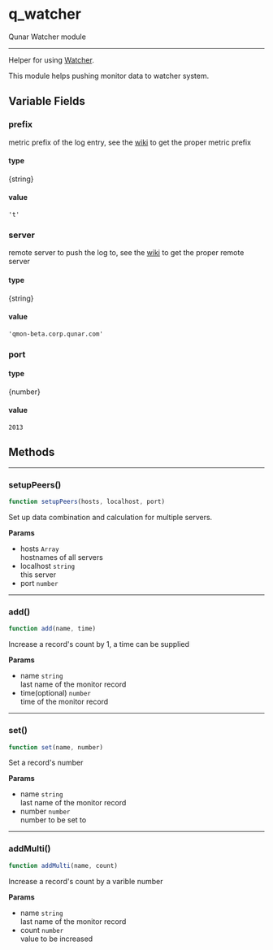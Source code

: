 <!-- @rev 437816d643b6a86ae286981cc0d25d1d 20ae7b -->
# q_watcher

Qunar Watcher module
 

----


 Helper for using [Watcher](http://watcher.corp.qunar.com/).

 This module helps pushing monitor data to watcher system.



## Variable Fields

### prefix

 metric prefix of the log entry, see the [wiki](http://wiki.corp.qunar.com/pages/viewpage.action?pageId=74958076#%E6%95%B0%E6%8D%AE%E6%94%B6%E9%9B%86-Watcher%E6%8C%87%E6%A0%87%E5%91%BD%E5%90%8DOpsWiki%3AWatcher%E6%8C%87%E6%A0%87%E5%91%BD%E5%90%8D)
 to get the proper metric prefix

#### type
{string}
 

#### value
`'t'`


### server

 remote server to push the log to, see the [wiki](http://wiki.corp.qunar.com/pages/viewpage.action?pageId=74958076#%E6%95%B0%E6%8D%AE%E6%94%B6%E9%9B%86-Watcher%E6%8C%87%E6%A0%87%E5%91%BD%E5%90%8DOpsWiki%3AWatcher%E6%8C%87%E6%A0%87%E5%91%BD%E5%90%8D)
 to get the proper remote server

#### type
{string}
 

#### value
`'qmon-beta.corp.qunar.com'`


### port

#### type
{number}

#### value
`2013`



## Methods

------------------------------------------------------------------------
### setupPeers()

```js
function setupPeers(hosts, localhost, port) 
```


 Set up data combination and calculation for multiple servers.


**Params**

  - hosts `Array`
    <br>hostnames of all servers
  - localhost `string`
    <br>this server
  - port `number`


------------------------------------------------------------------------
### add()

```js
function add(name, time) 
```


 Increase a record's count by 1, a time can be supplied


**Params**

  - name `string`
    <br>last name of the monitor record
  - time(optional) `number`
    <br>time of the monitor record
 


------------------------------------------------------------------------
### set()

```js
function set(name, number) 
```


 Set a record's number


**Params**

  - name `string`
    <br>last name of the monitor record
  - number `number`
    <br>number to be set to
 


------------------------------------------------------------------------
### addMulti()

```js
function addMulti(name, count) 
```


 Increase a record's count by a varible number


**Params**

  - name `string`
    <br>last name of the monitor record
  - count `number`
    <br>value to be increased
 

